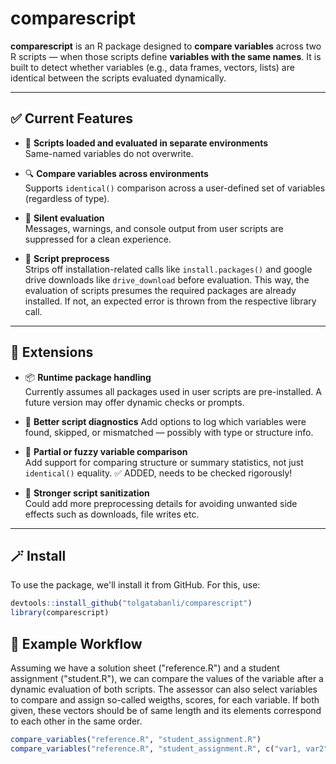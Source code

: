 # comparescript
**comparescript** is an R package designed to **compare variables** across two R scripts — when those scripts define **variables with the same names**.
It is built to detect whether variables (e.g., data frames, vectors, lists) are identical between the scripts evaluated dynamically.

---

## ✅ Current Features

- 📂 **Scripts loaded and evaluated in separate environments**  
  Same-named variables do not overwrite.

- 🔍 **Compare variables across environments**  
  Supports `identical()` comparison across a user-defined set of variables (regardless of type).

- 🤫 **Silent evaluation**  
  Messages, warnings, and console output from user scripts are suppressed for a clean experience.

- 🚫 **Script preprocess**  
  Strips off installation-related calls like `install.packages()` and google drive downloads like `drive_download` before evaluation.
  This way, the evaluation of scripts presumes the required packages are already installed.
  If not, an expected error is thrown from the respective library call.

---

## 🚧 Extensions

- 📦 **Runtime package handling**  
  Currently assumes all packages used in user scripts are pre-installed. A future version may offer dynamic checks or prompts.

- 📜 **Better script diagnostics**
  Add options to log which variables were found, skipped, or mismatched — possibly with type or structure info.

- 🔧 **Partial or fuzzy variable comparison**  
  Add support for comparing structure or summary statistics, not just `identical()` equality.
    ✅ ADDED, needs to be checked rigorously!

- 🧹 **Stronger script sanitization**  
  Could add more preprocessing details for avoiding unwanted side effects such as downloads, file writes etc.

---
## 🪄 Install

To use the package, we'll install it from GitHub. For this, use:

```r
devtools::install_github("tolgatabanli/comparescript")
library(comparescript)
```

## 🔄 Example Workflow
Assuming we have a solution sheet ("reference.R") and a student assignment ("student.R"), we can compare the values of the variable after a dynamic evaluation of both scripts.
The assessor can also select variables to compare and assign so-called weigths, scores, for each variable.
If both given, these vectors should be of same length and its elements correspond to each other in the same order.
```r
compare_variables("reference.R", "student_assignment.R")
compare_variables("reference.R", "student_assignment.R", c("var1, var2"), c(2, 1)) # var1 gives 2 points and var2 1 points if correct.
```

